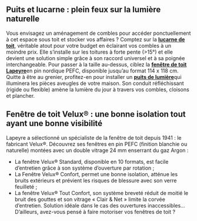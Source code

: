 ## Puits et lucarne : plein feux sur la lumière naturelle
Vous envisagez un aménagement de combles pour accéder ponctuellement à cet espace sous toit et stocker vos affaires ? Comptez sur la [**lucarne de toit**](/fenetres-CCU0003/fenetre-toit-CCN0041/lucarne-CCN295642), véritable atout pour votre budget en éclairant vos combles à un moindre prix. Elle s’installe sur les toitures à forte pente (>15°) et elle devient une solution simple grâce à son raccord universel et à sa poignée interchangeable.
Pour passer à la taille au-dessus, ciblez la [**fenêtre de toit Lapeyre**](/fenetres-CCU0003/fenetre-toit-CCN0041)en pin nordique PEFC, disponible jusqu’au format 114 x 118 cm.
Quitte à être au grenier, profitez-en pour installer un [**puits de lumière**](/fenetres-CCU0003/fenetre-toit-CCN0041/sun-tunnel-CCN295644)qui illuminera les pièces aveugles de votre maison. Son conduit réfléchissant (rigide ou flexible) amène la lumière du jour à travers vos combles, cloisons et plancher.
## Fenêtre de toit Velux® : une bonne isolation tout ayant une bonne visibilité
Lapeyre a sélectionné un spécialiste de la fenêtre de toit depuis 1941 : le fabricant Velux®. Découvrez ses fenêtres en pin PEFC (finition blanchie ou naturelle) montées avec un double vitrage 24 mm enserrant du gaz Argon :
- La fenêtre Velux® Standard, disponible en 10 formats, est facile d’entretien grâce à son système d’ouverture par rotation ;
- La Fenêtre Velux® Confort, permet une bonne isolation, atténue les bruits extérieurs et prévient les risques de blessure avec son verre feuilleté ;
- La fenêtre Velux® Tout Confort, son système breveté réduit de moitié le bruit des gouttes et son vitrage « Clair & Net » limite la corvée d’entretien. Solution idéale dans le cas des ouvertures inaccessibles... D’ailleurs, avez-vous pensé à faire motoriser vos fenêtres de toit ?